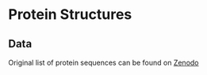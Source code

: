 # Protein Structures

## Data
Original list of protein sequences can be found on [Zenodo](https://zenodo.org/records/14014855)

